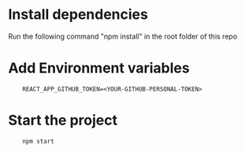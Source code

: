 # Install dependencies

Run the following command "npm install" in the root folder of this repo

# Add Environment variables

        REACT_APP_GITHUB_TOKEN=<YOUR-GITHUB-PERSONAL-TOKEN>

# Start the project

        npm start
